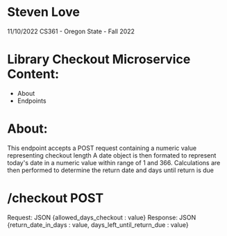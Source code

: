# Steven Love
 11/10/2022
 CS361 - Oregon State - Fall 2022


# Library Checkout Microservice Content:
 - About
 - Endpoints


# About:
 This endpoint accepts a POST request containing a numeric value representing checkout length
 A date object is then formated to represent today's date in a numeric value within range of 1 and 366.
 Calculations are then performed to determine the return date and days until return is due


# /checkout POST
 Request: JSON {allowed_days_checkout : value}
 Response: JSON {return_date_in_days : value, days_left_until_return_due : value}
